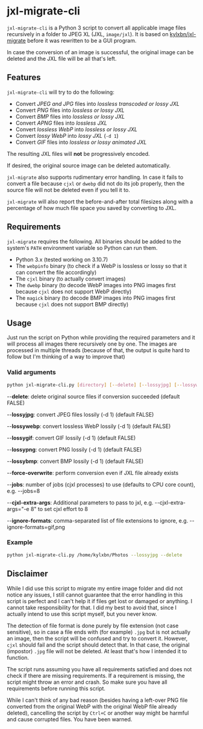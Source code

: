 # jxl-migrate-cli

`jxl-migrate-cli` is a Python 3 script to convert all applicable image files recursively in a folder to JPEG XL (JXL, `image/jxl`).
It is based on [kylxbn/jxl-migrate](https://github.com/kylxbn/jxl-migrate) before it was rewritten to be a GUI program.

In case the conversion of an image is successful, the original image can be deleted and the JXL file will be all that's left.

## Features

`jxl-migrate-cli` will try to do the following:

* Convert *JPEG and JPG* files into *lossless transcoded or lossy JXL*
* Convert *PNG* files into *lossless or lossy JXL*
* Convert *BMP* files into *lossless or lossy JXL*
* Convert *APNG* files into *lossless JXL*
* Convert *lossless WebP* into *lossless or lossy JXL*
* Convert *lossy WebP* into *lossy JXL* (`-d 1`)
* Convert *GIF* files into *lossless or lossy animated JXL*

The resulting JXL files will **not** be progressively encoded.

If desired, the original source image can be deleted automatically.

`jxl-migrate` also supports rudimentary error handling. In case it fails to convert a file because `cjxl` or `dwebp` did not do its job properly, then the source file will not be deleted even if you tell it to.

`jxl-migrate` will also report the before-and-after total filesizes along with a percentage of how much file space you saved by converting to JXL.

## Requirements

`jxl-migrate` requires the following. All binaries should be added to the system's `PATH` environment variable so Python can run them.

* Python 3.x (tested working on 3.10.7)
* The `webpinfo` binary (to check if a WebP is lossless or lossy so that it can convert the file accordingly)
* The `cjxl` binary (to actually convert images)
* The `dwebp` binary (to decode WebP images into PNG images first because `cjxl` does not support WebP directly)
* The `magick` binary (to decode BMP images into PNG images first because `cjxl` does not support BMP directly)

## Usage

Just run the script on Python while providing the required parameters and it will process all images there recursively one by one. The images are processed in multiple threads (because of that, the output is quite hard to follow but I'm thinking of a way to improve that)

### Valid arguments

```sh
python jxl-migrate-cli.py [directory] [--delete] [--lossyjpg] [--lossywebp] [--lossygif] [--lossypng] [--lossybmp] [--force-overwrite] [--jobs=8] [--cjxl-extra-args="-e 8"] [--ignore-formats=gif,png]
```

--**delete**: delete original source files if conversion succeeded (default FALSE)

--**lossyjpg**: convert JPEG files lossily (-d 1) (default FALSE)

--**lossywebp**: convert lossless WebP lossily (-d 1) (default FALSE)

--**lossygif**: convert GIF lossily (-d 1) (default FALSE)

--**lossypng**: convert PNG lossily (-d 1) (default FALSE)

--**lossybmp**: convert BMP lossily (-d 1) (default FALSE)

--**force-overwrite**: perform conversion even if JXL file already exists

--**jobs**: number of jobs (cjxl processes) to use (defaults to CPU core count), e.g. --jobs=8

--**cjxl-extra-args**: Additional parameters to pass to jxl, e.g. --cjxl-extra-args="-e 8" to set cjxl effort to 8

--**ignore-formats**: comma-separated list of file extensions to ignore, e.g. --ignore-formats=gif,png

### Example

```sh
python jxl-migrate-cli.py /home/kylxbn/Photos --lossyjpg --delete
```


## Disclaimer

While I did use this script to migrate my entire image folder and did not notice any issues, I still cannot guarantee that the error handling in this script is perfect and I can't help it if files get lost or damaged or anything. I cannot take responsibility for that. I did my best to avoid that, since I actually intend to use this script myself, but you never know.

The detection of file format is done purely by file extension (not case sensitive), so in case a file ends with (for example) `.jpg` but is not actually an image, then the script will be confused and try to convert it. However, `cjxl` should fail and the script should detect that. In that case, the original (impostor) `.jpg` file will not be deleted. At least that's how I intended it to function.

The script runs assuming you have all requirements satisfied and does not check if there are missing requirements. If a requirement is missing, the script might throw an error and crash. So make sure you have all requirements before running this script.

While I can't think of any bad reason (besides having a left-over PNG file converted from the original WebP with the original WebP file already deleted), cancelling the script by `Ctrl+C` or another way might be harmful and cause corrupted files. You have been warned.
